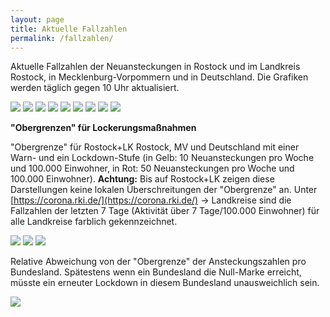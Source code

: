 ```yaml
---
layout: page
title: Aktuelle Fallzahlen
permalink: /fallzahlen/
---
```


Aktuelle Fallzahlen der Neuansteckungen in Rostock und im Landkreis Rostock, in Mecklenburg-Vorpommern und in Deutschland. Die Grafiken werden täglich gegen 10 Uhr aktualisiert.

![](/assets/neuansteckungen/NeuinfektionenHROundLK.png)
![](/assets/neuansteckungen/NeuinfektionenHROundLK_gleitend_3.png)
![](/assets/neuansteckungen/NeuinfektionenHROundLK_gleitend_5.png)
![](/assets/neuansteckungen/NeuinfektionenMV_gleitend.png)
![](/assets/neuansteckungen/NeuinfektionenD_gleitend.png)
![](/assets/neuansteckungen/NeuinfektionenBundeslaender_gleitend.png)
![](/assets/neuansteckungen/NeuinfektionenBundeslaenderLog_gleitend.png)
![](/assets/neuansteckungen/NeuinfektionenBundeslaenderProBevDichte_gleitend.png)
![](/assets/neuansteckungen/NeuinfektionenBundeslaenderProBevDichteLOG_gleitend.png)


**"Obergrenzen" für Lockerungsmaßnahmen** 

"Obergrenze" für Rostock+LK Rostock, MV und Deutschland mit einer Warn- und ein Lockdown-Stufe (in Gelb: 10 Neuansteckungen pro Woche und 100.000 Einwohner, in Rot: 50 Neuansteckungen pro Woche und 100.000 Einwohner). **Achtung:** Bis auf Rostock+LK zeigen diese Darstellungen keine lokalen Überschreitungen der "Obergrenze" an. Unter [https://corona.rki.de/](https://corona.rki.de/) -> Landkreise sind die Fallzahlen der letzten 7 Tage (Aktivität über 7 Tage/100.000 Einwohner) für alle Landkreise farblich gekennzeichnet.

![](/assets/neuansteckungen/Grenze_NeuinfektionenHROundLK.png)
![](/assets/neuansteckungen/Grenze_NeuinfektionenMV_gleitend.png)
![](/assets/neuansteckungen/Grenze_NeuinfektionenD.png)

Relative Abweichung von der "Obergrenze" der Ansteckungszahlen pro Bundesland. Spätestens wenn ein Bundesland die Null-Marke erreicht, müsste ein erneuter Lockdown in diesem Bundesland unausweichlich sein.

![](/assets/neuansteckungen/Grenze_NeuinfektionenBundeslaender.png)
